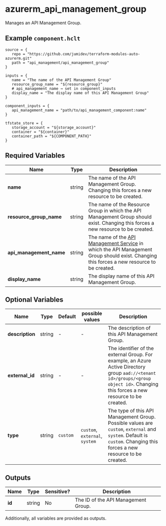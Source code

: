 # azurerm_api_management_group

Manages an API Management Group.

## Example `component.hclt`

```hcl
source = {
   repo = "https://github.com/jumidev/terraform-modules-auto-azurerm.git"   
   path = "api_management/api_management_group"   
}

inputs = {
   name = "The name of the API Management Group"   
   resource_group_name = "${resource_group}"   
   # api_management_name → set in component_inputs
   display_name = "The display name of this API Management Group"   
}

component_inputs = {
   api_management_name = "path/to/api_management_component:name"   
}

tfstate_store = {
   storage_account = "${storage_account}"   
   container = "${container}"   
   container_path = "${COMPONENT_PATH}"   
}

```

## Required Variables

| Name | Type |  Description |
| ---- | --------- |  ----------- |
| **name** | string |  The name of the API Management Group. Changing this forces a new resource to be created. | 
| **resource_group_name** | string |  The name of the Resource Group in which the API Management Group should exist. Changing this forces a new resource to be created. | 
| **api_management_name** | string |  The name of the [API Management Service](api_management.html) in which the API Management Group should exist. Changing this forces a new resource to be created. | 
| **display_name** | string |  The display name of this API Management Group. | 

## Optional Variables

| Name | Type |  Default  |  possible values |  Description |
| ---- | --------- |  ----------- | ----------- | ----------- |
| **description** | string |  -  |  -  |  The description of this API Management Group. | 
| **external_id** | string |  -  |  -  |  The identifier of the external Group. For example, an Azure Active Directory group `aad://<tenant id>/groups/<group object id>`. Changing this forces a new resource to be created. | 
| **type** | string |  `custom`  |  `custom`, `external`, `system`  |  The type of this API Management Group. Possible values are `custom`, `external` and `system`. Default is `custom`. Changing this forces a new resource to be created. | 



## Outputs

| Name | Type | Sensitive? | Description |
| ---- | ---- | --------- | --------- |
| **id** | string | No  | The ID of the API Management Group. | 

Additionally, all variables are provided as outputs.
